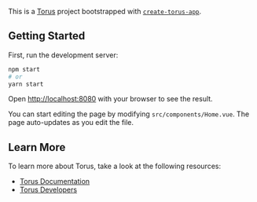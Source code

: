 This is a [Torus](https://tor.us) project bootstrapped with [`create-torus-app`](https://github.com/torusresearch/torus-cli/tree/main/packages/create).

## Getting Started

First, run the development server:

```bash
npm start
# or
yarn start
```

Open [http://localhost:8080](http://localhost:8080) with your browser to see the result.

You can start editing the page by modifying `src/components/Home.vue`. The page auto-updates as you edit the file.

## Learn More

To learn more about Torus, take a look at the following resources:

- [Torus Documentation](https://docs.tor.us)
- [Torus Developers](https://developer.tor.us)
